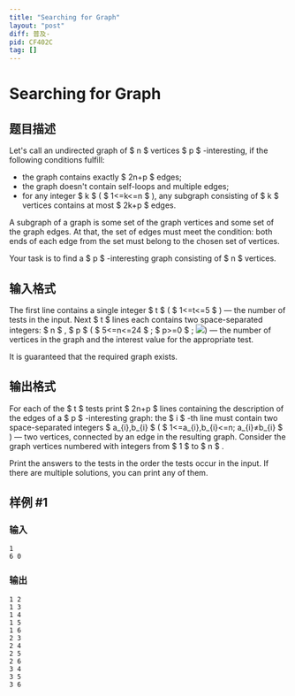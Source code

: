 ```yaml
---
title: "Searching for Graph"
layout: "post"
diff: 普及-
pid: CF402C
tag: []
---
```


# Searching for Graph

## 题目描述

Let's call an undirected graph of $ n $ vertices  $ p $ -interesting, if the following conditions fulfill:

- the graph contains exactly $ 2n+p $ edges;
- the graph doesn't contain self-loops and multiple edges;
- for any integer $ k $ ( $ 1<=k<=n $ ), any subgraph consisting of $ k $ vertices contains at most $ 2k+p $ edges.

A subgraph of a graph is some set of the graph vertices and some set of the graph edges. At that, the set of edges must meet the condition: both ends of each edge from the set must belong to the chosen set of vertices.

Your task is to find a  $ p $ -interesting graph consisting of $ n $ vertices.

## 输入格式

The first line contains a single integer $ t $ ( $ 1<=t<=5 $ ) — the number of tests in the input. Next $ t $ lines each contains two space-separated integers: $ n $ , $ p $ ( $ 5<=n<=24 $ ; $ p>=0 $ ; ![](https://cdn.luogu.com.cn/upload/vjudge_pic/CF402C/5c1502c81534ca3ec91c7247a7dbb60fd411d7ba.png)) — the number of vertices in the graph and the interest value for the appropriate test.

It is guaranteed that the required graph exists.

## 输出格式

For each of the $ t $ tests print $ 2n+p $ lines containing the description of the edges of a  $ p $ -interesting graph: the $ i $ -th line must contain two space-separated integers $ a_{i},b_{i} $ ( $ 1<=a_{i},b_{i}<=n; a_{i}≠b_{i} $ ) — two vertices, connected by an edge in the resulting graph. Consider the graph vertices numbered with integers from $ 1 $ to $ n $ .

Print the answers to the tests in the order the tests occur in the input. If there are multiple solutions, you can print any of them.

## 样例 #1

### 输入

```
1
6 0

```

### 输出

```
1 2
1 3
1 4
1 5
1 6
2 3
2 4
2 5
2 6
3 4
3 5
3 6

```

